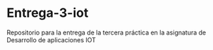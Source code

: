 # Entrega-3-iot
Repositorio para la entrega de la tercera práctica en la asignatura de Desarrollo de aplicaciones IOT
